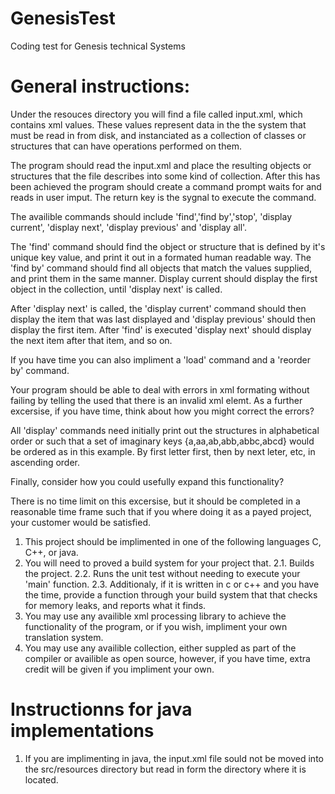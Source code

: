 # GenesisTest
Coding test for Genesis technical Systems

# General instructions:
Under the resouces directory you will find a file called input.xml, which contains xml values. These values represent data in the
the system that must be read in from disk, and instanciated as a collection of classes or structures that can have operations performed
on them.

The program should read the input.xml and place the resulting objects or structures that the file describes into some kind of collection.
After this has been achieved the program should create a command prompt waits for and reads in user imput. The return key is the sygnal to execute
the command.

The availible commands should include 'find','find by','stop', 'display current', 'display next',
'display previous' and 'display all'.

The 'find' command should find the object or structure that is defined by it's unique key value, and print it out in a formated human readable way.
The 'find by' command should find all objects that match the values supplied, and print them in the same manner.
Display current should display the first object in the collection, until 'display next' is called.

After 'display next' is called, the 'display current' command should then display the item that was last displayed and 'display previous' should then
display the first item. After 'find' is executed 'display next' should display the next item after that item, and so on.

If you have time you can also impliment a 'load' command and a 'reorder by' command.

Your program should be able to deal with errors in xml formating without failing by telling the used that there is an invalid xml elemt. As a further
excersise, if you have time, think about how you might correct the errors?

All 'display' commands need initially print out the structures in alphabetical order or such that a set of imaginary keys {a,aa,ab,abb,abbc,abcd} would be
ordered as in this example. By first letter first, then by next leter, etc, in ascending order.

Finally, consider how you could usefully expand this functionality?

There is no time limit on this excersise, but it should be completed in a reasonable time frame such that if you where doing it as a payed project,
your customer would be satisfied.

1. This project should be implimented in one of the following languages C, C++, or java.
2. You will need to proved a build system for your project that.
    2.1. Builds the project.
    2.2. Runs the unit test without needing to execute your 'main' function.
    2.3. Additionaly, if it is written in c or c++ and you have the time, provide a function through your build system that
         that checks for memory leaks, and reports what it finds.
3. You may use any availible xml processing library to achieve the functionality of the program, or if you wish, impliment your own translation system.
4. You may use any availible collection, either suppled as part of the compiler or availible as open source,
however, if you have time, extra credit will be given if you impliment your own.


# Instructionns for java implementations
1. If you are implimenting in java, the input.xml file sould not be moved into the src/resources directory but read in form the directory where it is located.
